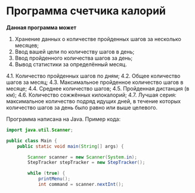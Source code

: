 
# Программа счетчика калорий

**Данная программа может**

1. Хранение данных о количестве пройденных шагов за несколько месяцев;
2. Ввод вашей цели по количеству шагов в день;
3. Ввод пройденного количества шагов за день;
4. Вывод статистики за определённый месяц.

4.1. Количество пройденных шагов по дням;
4.2. Общее количество шагов за месяц;
4.3. Максимальное пройденное количество шагов в месяце;
4.4. Среднее количество шагов;
4.5. Пройденная дистанция (в км);
4.6. Количество сожжённых килокалорий;
4.7. Лучшая серия: максимальное количество подряд идущих дней, в течение которых количество шагов за день было равно или выше целевого.

Программа написана на Java. Пример кода:

```java
import java.util.Scanner;

public class Main {
    public static void main(String[] args) {

        Scanner scanner = new Scanner(System.in);
        StepTracker stepTracker = new StepTracker();

        while (true) {
            printMenu();
            int command = scanner.nextInt();
```
